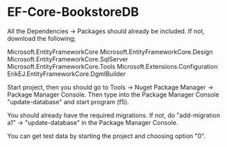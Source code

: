 # EF-Core-BookstoreDB

All the Dependencies -> Packages should already be included.
If not, download the following;

Microsoft.EntityFrameworkCore
Microsoft.EntityFrameworkCore.Design
Microsoft.EntityFrameworkCore.SqlServer
Microsoft.EntityFrameworkCore.Tools
Microsoft.Extensions.Configuration
ErikEJ.EntityFrameworkCore.DgmlBuilder

Start project, then you should go to Tools -> Nuget Package Manager -> Package Manager Console.
Then type into the Package Manager Console "update-database" and start program (f5).

You should already have the required migrations. If not, do "add-migration a1" -> "update-database" in the Package Manager Console.

You can get test data by starting the project and choosing option "0".
